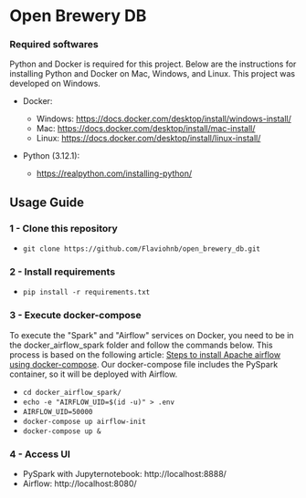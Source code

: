 # Open Brewery DB 

### Required softwares

Python and Docker is required for this project. Below are the instructions for installing Python and Docker on Mac, Windows, and Linux. This project was developed on Windows.

- Docker:
    - Windows: https://docs.docker.com/desktop/install/windows-install/
    - Mac: https://docs.docker.com/desktop/install/mac-install/
    - Linux: https://docs.docker.com/desktop/install/linux-install/

- Python (3.12.1):
    - https://realpython.com/installing-python/


## Usage Guide

### 1 - Clone this repository

- `git clone https://github.com/Flaviohnb/open_brewery_db.git`

### 2 - Install requirements

- `pip install -r requirements.txt`

### 3 - Execute docker-compose

To execute the "Spark" and "Airflow" services on Docker, you need to be in the docker_airflow_spark folder and follow the commands below. This process is based on the following article: [Steps to install Apache airflow using docker-compose](https://medium.com/@Shamimw/steps-to-install-apache-airflow-using-docker-compose-9d663ea2e740). Our docker-compose file includes the PySpark container, so it will be deployed with Airflow.

- `cd docker_airflow_spark/`
- `echo -e "AIRFLOW_UID=$(id -u)" > .env`
- `AIRFLOW_UID=50000`
- `docker-compose up airflow-init`
- `docker-compose up &`

### 4 - Access UI

- PySpark with Jupyternotebook: http://localhost:8888/
- Airflow: http://localhost:8080/
